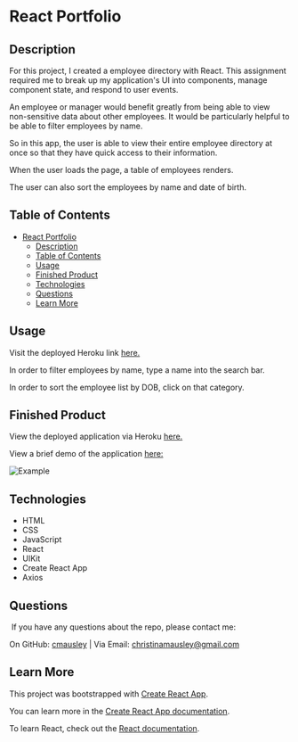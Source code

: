 # React Portfolio

## Description

For this project, I created a employee directory with React. This assignment required me to break up my application's UI into components, manage component state, and respond to user events.

An employee or manager would benefit greatly from being able to view non-sensitive data about other employees. It would be particularly helpful to be able to filter employees by name.

So in this app, the user is able to view their entire employee directory at once so that they have quick access to their information.

When the user loads the page, a table of employees renders.

The user can also sort the employees by name and date of birth.

## Table of Contents
- [React Portfolio](#react-portfolio)
  - [Description](#description)
  - [Table of Contents](#table-of-contents)
  - [Usage](#usage)
  - [Finished Product](#finished-product)
  - [Technologies](#technologies)
  - [Questions](#questions)
  - [Learn More](#learn-more)

## Usage
Visit the deployed Heroku link [here.](https://react-directory-ausley.herokuapp.com/)

In order to filter employees by name, type a name into the search bar.

In order to sort the employee list by DOB, click on that category.

## Finished Product
View the deployed application via Heroku [here.](https://react-directory-ausley.herokuapp.com/)

View a brief demo of the application [here:](https://youtu.be/mBUGKUbnmNU)

![Example](./react1.JPG)

## Technologies
* HTML
* CSS
* JavaScript
* React
* UIKit
* Create React App
* Axios

## Questions
​
If you have any questions about the repo, please contact me:

On GitHub: [cmausley](https://github.com/cmausley) | Via Email: christinamausley@gmail.com

## Learn More

This project was bootstrapped with [Create React App](https://github.com/facebook/create-react-app).

You can learn more in the [Create React App documentation](https://facebook.github.io/create-react-app/docs/getting-started).

To learn React, check out the [React documentation](https://reactjs.org/).